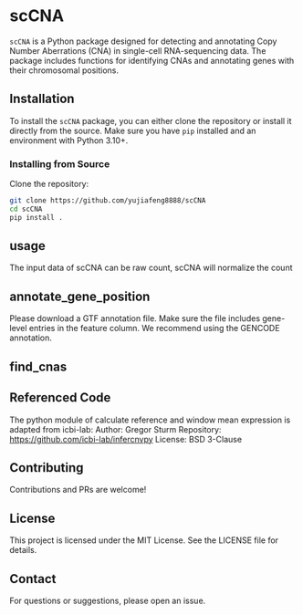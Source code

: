 # scCNA
`scCNA` is a Python package designed for detecting and annotating Copy Number Aberrations (CNA) in single-cell RNA-sequencing data. The package includes functions for identifying CNAs and annotating genes with their chromosomal positions.

## Installation

To install the `scCNA` package, you can either clone the repository or install it directly from the source. Make sure you have `pip` installed and an environment with Python 3.10+.

### Installing from Source

Clone the repository:

```bash
git clone https://github.com/yujiafeng8888/scCNA
cd scCNA
pip install .
```
## usage

The input data of scCNA can be raw count, scCNA will normalize the count
## annotate_gene_position
Please download a GTF annotation file. Make sure the file includes gene-level entries in the feature column. We recommend using the GENCODE annotation. 
## find_cnas
## Referenced Code
The python module of calculate reference and window mean expression is adapted from icbi-lab:
Author: Gregor Sturm
Repository: https://github.com/icbi-lab/infercnvpy
License: BSD 3-Clause

## Contributing
Contributions and PRs are welcome!
## License
This project is licensed under the MIT License. See the LICENSE file for details.
## Contact
For questions or suggestions, please open an issue.



